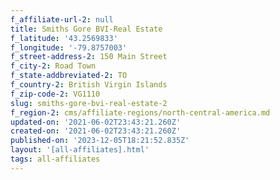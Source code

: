 ```yaml
---
f_affiliate-url-2: null
title: Smiths Gore BVI-Real Estate
f_latitude: '43.2569833'
f_longitude: '-79.8757003'
f_street-address-2: 150 Main Street­
f_city-2: Road Town­
f_state-addbreviated-2: TO­
f_country-2: British Virgin Islands
f_zip-code-2: VG1110
slug: smiths-gore-bvi-real-estate-2
f_region-2: cms/affiliate-regions/north-central-america.md
updated-on: '2021-06-02T23:43:21.260Z'
created-on: '2021-06-02T23:43:21.260Z'
published-on: '2023-12-05T18:21:52.835Z'
layout: '[all-affiliates].html'
tags: all-affiliates
---
```




